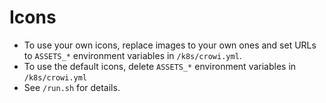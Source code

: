 # Icons

- To use your own icons, replace images to your own ones and set URLs to `ASSETS_*` environment variables in `/k8s/crowi.yml`.
- To use the default icons, delete `ASSETS_*` environment variables in `/k8s/crowi.yml`
- See `/run.sh` for details.
